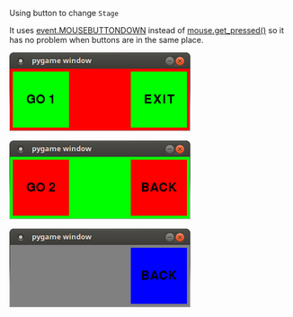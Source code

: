 
Using button to change `Stage`

It uses [event.MOUSEBUTTONDOWN](http://pygame.org/docs/ref/event.html) instead of [mouse.get_pressed()](http://pygame.org/docs/ref/mouse.html#pygame.mouse.get_pressed) so it has no problem when buttons are in the same place.

![#1](images/pygame-stage1.png?raw=true)   

![#2](images/pygame-stage2.png?raw=true)   

![#3](images/pygame-stage3.png?raw=true)   
